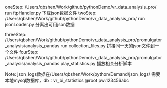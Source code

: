 oneStep:
	/Users/qbshen/Work/github/pythonDemo/vr_data_analysis_pro/
	run ftpHandler.py 下载json数据文件
twoStep:
	/Users/qbshen/Work/github/pythonDemo/vr_data_analysis_pro/
	run jsonLoader.py 分离出可用json数据

threeStep:
	/Users/qbshen/Work/github/pythonDemo/vr_data_analysis_pro/promulgator_analysis/analysis_pandas
	run collection_files.py 拼接同一天的json文件到一个文件
fourStep:
	/Users/qbshen/Work/github/pythonDemo/vr_data_analysis_pro/promulgator_analysis/analysis_pandas
	play_statistics.py 播放相关分析脚本


Note:
	json_logs数据在/Users/qbshen/Work/python/Demand/json_logs/
	需要本地mysql数据库，db：vr_bi_statistics  @root pw:123456abc